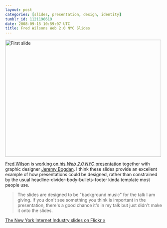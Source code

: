 ```yaml
---
layout: post
categories: [slides, presentation, design, identity]
tumblr_id: 1121196619
date: 2008-09-15 10:59:07 UTC
title: Fred Wilsons Web 2.0 NYC Slides
---
```


<a href="http://flickr.com/photos/gyroxide/sets/72157607162224672/show/"><img src="http://farm4.static.flickr.com/3247/2836442063_af17a66a09.jpg" width="500" height="375" alt="First slide" /></a>

<a href="http://www.avc.com/">Fred Wilson</a> is <a href="http://www.avc.com/a_vc/2008/09/my-web-20-keyno.html">working on his <em>Web 2.0 NYC</em> presentation</a> together with graphic designer <a href="http://www.jeremybogdan.com/">Jeremy Bogdan</a>. I think these slides provide an excellent example of how presentations could be designed, rather than constrained by the usual headline-divider-body-bullets-footer kinda template most people use.

<blockquote>The slides are designed to be "background music" for the talk I am giving. If you don't see something you think is important in the presentation, there's a good chance it's in my talk but just didn't make it onto the slides.</blockquote>
<a href="http://flickr.com/photos/gyroxide/sets/72157607162224672/show/">The New York Internet Industry slides on Flickr »</a>

